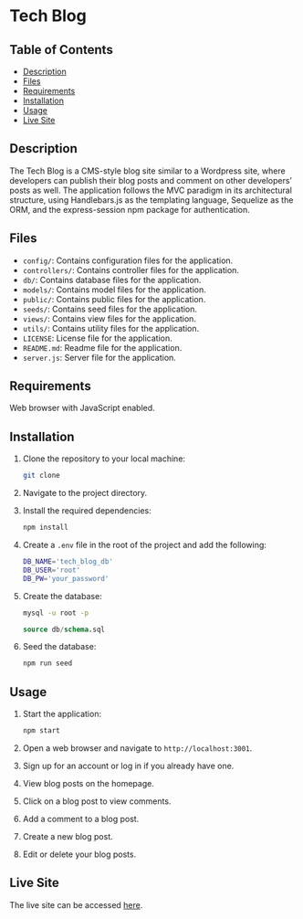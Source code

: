 # Tech Blog

## Table of Contents
- [Description](#description)
- [Files](#files)
- [Requirements](#requirements)
- [Installation](#installation)
- [Usage](#usage)
- [Live Site](#live-site)

## Description
The Tech Blog is a CMS-style blog site similar to a Wordpress site, where developers can publish their blog posts and comment on other developers’ posts as well. The application follows the MVC paradigm in its architectural structure, using Handlebars.js as the templating language, Sequelize as the ORM, and the express-session npm package for authentication.

## Files
- `config/`: Contains configuration files for the application.
- `controllers/`: Contains controller files for the application.
- `db/`: Contains database files for the application.
- `models/`: Contains model files for the application.
- `public/`: Contains public files for the application.
- `seeds/`: Contains seed files for the application.
- `views/`: Contains view files for the application.
- `utils/`: Contains utility files for the application.
- `LICENSE`: License file for the application.
- `README.md`: Readme file for the application.
- `server.js`: Server file for the application.

## Requirements
Web browser with JavaScript enabled.

## Installation
1. Clone the repository to your local machine:

    ```bash
    git clone
    ```
2. Navigate to the project directory.
3. Install the required dependencies:

    ```bash
    npm install
    ```
4. Create a `.env` file in the root of the project and add the following:

    ```bash
    DB_NAME='tech_blog_db'
    DB_USER='root'
    DB_PW='your_password'
    ```
5. Create the database:

    ```bash
    mysql -u root -p
    ```
    ```sql
    source db/schema.sql
    ```
6. Seed the database:

    ```bash
    npm run seed
    ```

## Usage
1. Start the application:

    ```bash
    npm start
    ```
2. Open a web browser and navigate to `http://localhost:3001`.
3. Sign up for an account or log in if you already have one.
4. View blog posts on the homepage.
5. Click on a blog post to view comments.
6. Add a comment to a blog post.
7. Create a new blog post.
8. Edit or delete your blog posts.

## Live Site
The live site can be accessed [here](https://tech-blog-jordan-a9a449694fab.herokuapp.com/).
